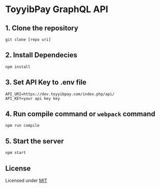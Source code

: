 # ToyyibPay GraphQL API

## 1. Clone the repository
```
git clone [repo uri]
```

## 2. Install Dependecies
```
npm install
```

## 3. Set API Key to .env file
```
API_URI=https://dev.toyyibpay.com/index.php/api/
API_KEY=your api key key
```

## 4. Run compile command or ```webpack``` command
```
npm run compile
```

## 5. Start the server
```
npm start
```


## License
Licensed under [MIT](LICENSE)

